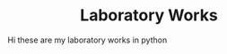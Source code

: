 <h1 align="center" id="title">Laboratory Works</h1>

<p id="description">Hi these are my laboratory works in python</p>
